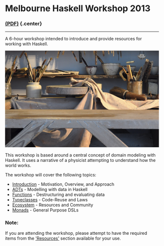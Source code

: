 Melbourne Haskell Workshop 2013
===============================

### [(PDF)](workshop.pdf) {.center}

<hr>

A 6-hour workshop intended to introduce and provide resources for working with Haskell.

<!-- http://upload.wikimedia.org/wikipedia/commons/0/0c/Potter's_workshop_VA.jpg -->
<div class="center"> <img src="resources/images/workshop.png" /> </div>

This workshop is based around a central concept of domain modeling with Haskell.
It uses a narrative of a physicist attempting to understand how the world works.

The workshop will cover the following topics:

* [Introduction](#introduction) - Motivation, Overview, and Approach
* [ADTs](#adts) - Modelling with data in Haskell
* [Functions](#functions) - Destructuring and evaluating data
* [Typeclasses](#typeclasses) - Code-Reuse and Laws
* [Ecosystem](#ecosystem) - Resources and Community
* [Monads](#monads) - General Purpose DSLs

### Note:

If you are attending the workshop, please attempt to have the required items
from the ['Resources'](#resources) section available for your use.
